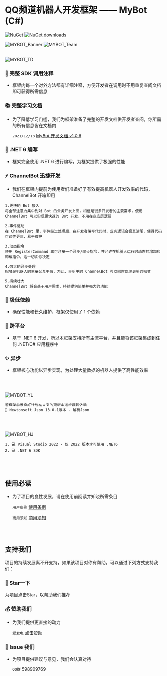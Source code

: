 # QQ频道机器人开发框架 —— MyBot (C#)
[![NuGet](https://img.shields.io/nuget/v/MyBot.svg)](https://www.nuget.org/packages/MyBot) [![NuGet downloads](https://img.shields.io/nuget/dt/MyBot)](https://www.nuget.org/packages/MyBot)

![MYBOT_Banner](https://mybot-1251253734.cos.ap-shanghai.myqcloud.com/mybot_md_banner/MyBOT%20Banner_13_2.png)
![MYBOT_Team](https://mybot-1251253734.cos.ap-shanghai.myqcloud.com/mybot_md_banner/MyBOT%20Banner_14_2.png)
<br>
<br>

![MYBOT_TD](https://mybot-1251253734.cos.ap-shanghai.myqcloud.com/mybot_md_banner/MyBOT%20Banner-09.png)
### 🔖 完整 SDK 调用注释
  - 框架内每一个对外方法都有详细注释，方便开发者在调用时不用重复查阅文档即可获得所需信息
### 📚 完整学习文档
  - 为了降低学习门槛，我们为框架准备了完整的开发文档供开发者查阅，你所需的所有信息皆在文档内

    `2021/12/18` [MyBot 开发文档 v1.0.6](https://www.yuque.com/chianne1025/mybot)
    
### 🧠 .NET 6 编写
  - 框架完全使用 .NET 6 进行编写，为框架提供了极强的性能
### ⚡ ChannelBot 迅捷开发
  - 我们在框架内提前为使用者们准备好了有效提高机器人开发效率的代码，ChannelBot 开箱即用

```
1.更快的 Bot 接入
将全部注意力集中到对 Bot 的业务开发上面，相信是很多开发者的主要需求，使用 ChannelBot 可以实现更快速的 Bot 开发，不用在意底层逻辑

2.事件驱动
在 ChannelBot 里，事件经过处理后，在开发者编写代码时，业务逻辑会极其清晰，使得代码可读性更高，易于维护

3.动态指令
使用 RegisterCommand 即可注册一个异步/同步指令，并允许在机器人运行时动态的增加和卸载指令，这一切由你决定

4.强大的异步处理
指令是机器人的主要交互手段，为此，异步中的 ChannelBot 可以同时处理更多的指令

5.持续壮大
ChannelBot 将会基于用户需求，持续提供简单并强大的功能
```

### 🦾 极低依赖
  - 确保性能和长久维护，框架仅使用了 1 个依赖
### 🎲 跨平台
  - 基于 .NET 6 开发，所以本框架支持所有主流平台，并且能将该框架集成到任何 .NET/C# 应用程序中
### ✨ 异步
  - 框架核心功能以异步实现，为处理大量数据的机器人提供了高性能效率
<br>
<br>

![MYBOT_YL](https://mybot-1251253734.cos.ap-shanghai.myqcloud.com/mybot_md_banner/MyBOT%20Banner-10.png)
```
若框架前景良好计划在未来的更新中逐步摆脱依赖
🚨 Newtonsoft.Json 13.0.1版本 - 解析Json
```

<br>
<br>

![MYBOT_HJ](https://mybot-1251253734.cos.ap-shanghai.myqcloud.com/mybot_md_banner/MyBOT%20Banner-11.png)
```
1. 💻 Visual Studio 2022 - 仅 2022 版本才可使用 .NET6
2. 💻 .NET 6 SDK
```
<br>
<br>

## 使用必读
  - 为了项目的良性发展，请在使用前阅读并知晓所需条目

    `用户条例` [使用条例](https://www.yuque.com/chianne1025/mybot/el90ll#sAoaP )

    `商用须知` [商用须知](https://www.yuque.com/chianne1025/mybot/natelg#l9UtT)
<br>
<br>

## 支持我们
项目的持续发展离不开支持，如果该项目对你有帮助，可以通过下列方式支持我们：

### 🌟 Star一下
为项目点击Star，以帮助我们推荐
<br>

### 💰 赞助我们
  - 为我们提供更直接的动力

    `爱发电` [点击赞助](https://afdian.net/@mybot)

### 📧 Issue 我们
  - 为项目提供建议与意见，我们会认真对待

    `QQ群` 598909769
